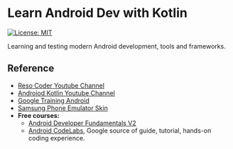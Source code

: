# Learn Android Dev with Kotlin

[![License: MIT](https://img.shields.io/badge/License-MIT-blue.svg)](/LICENSE)

Learning and testing modern Android development, tools and frameworks.

## Reference

- [Reso Coder Youtube Channel](https://www.youtube.com/channel/UCSIvrn68cUk8CS8MbtBmBkA/playlists)
- [Androiod Kotlin Youtube Channel](https://www.youtube.com/watch?v=zfmT8fVlMhY&list=PLPPq5KlB5kVnryPYYz2GoNPuMesJ5shEs)
- [Google Training Android](https://developers.google.com/training/android/)
- [Samsung Phone Emulator Skin](https://developer.samsung.com/technical-doc/view.do?v=T000000095)
- __Free courses:__
  - [Android Developer Fundamentals V2](https://developer.android.com/courses/fundamentals-training/overview-v2)
  - [Android CodeLabs](https://codelabs.developers.google.com/?cat=Android), Google source of guide, tutorial, hands-on coding experience.

